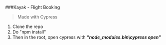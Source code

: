 ###Kayak - Flight Booking

> Made with Cypress

1. Clone the repo
2. Do "npm install"
3. Then in the root, open cypress with ***"node_modules\.bin\cypress open"*** 